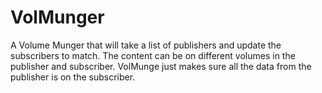 # VolMunger
A Volume Munger that will take a list of publishers and update the subscribers to match. The content can be on different volumes in the publisher and subscriber. VolMunge just makes sure all the data from the publisher is on the subscriber.

